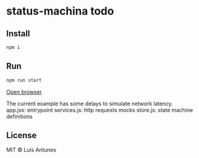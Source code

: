# status-machina todo

## Install

```sh
npm i
```

## Run

```sh
npm run start
```

[Open browser](http://localhost:1234)

The current example has some delays to simulate network latency.  
app.jsx: entrypoint
services.js: http requests mocks
store.js: state machine definitions

## License

MIT © Luís Antunes
